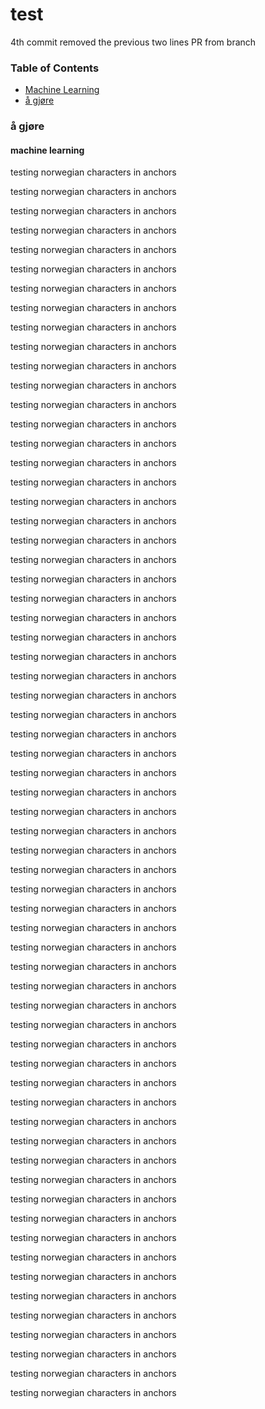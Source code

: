 # test
4th commit removed the previous two lines
PR from branch

### Table of Contents
* [Machine Learning](#machine-learning)  
* [å gjøre](##%C3%A5-gj%C3%B8re)  


### å gjøre

#### machine learning
testing norwegian characters in anchors

testing norwegian characters in anchors

testing norwegian characters in anchors

testing norwegian characters in anchors

testing norwegian characters in anchors

testing norwegian characters in anchors

testing norwegian characters in anchors

testing norwegian characters in anchors

testing norwegian characters in anchors

testing norwegian characters in anchors

testing norwegian characters in anchors

testing norwegian characters in anchors

testing norwegian characters in anchors

testing norwegian characters in anchors

testing norwegian characters in anchors

testing norwegian characters in anchors

testing norwegian characters in anchors

testing norwegian characters in anchors

testing norwegian characters in anchors

testing norwegian characters in anchors

testing norwegian characters in anchors

testing norwegian characters in anchors

testing norwegian characters in anchors

testing norwegian characters in anchors

testing norwegian characters in anchors

testing norwegian characters in anchors

testing norwegian characters in anchors

testing norwegian characters in anchors

testing norwegian characters in anchors

testing norwegian characters in anchors

testing norwegian characters in anchors

testing norwegian characters in anchors

testing norwegian characters in anchors

testing norwegian characters in anchors

testing norwegian characters in anchors

testing norwegian characters in anchors

testing norwegian characters in anchors

testing norwegian characters in anchors

testing norwegian characters in anchors

testing norwegian characters in anchors

testing norwegian characters in anchors

testing norwegian characters in anchors

testing norwegian characters in anchors

testing norwegian characters in anchors

testing norwegian characters in anchors

testing norwegian characters in anchors

testing norwegian characters in anchors

testing norwegian characters in anchors

testing norwegian characters in anchors

testing norwegian characters in anchors

testing norwegian characters in anchors

testing norwegian characters in anchors

testing norwegian characters in anchors

testing norwegian characters in anchors

testing norwegian characters in anchors

testing norwegian characters in anchors

testing norwegian characters in anchors

testing norwegian characters in anchors

testing norwegian characters in anchors

testing norwegian characters in anchors

testing norwegian characters in anchors

testing norwegian characters in anchors

testing norwegian characters in anchors

testing norwegian characters in anchors

